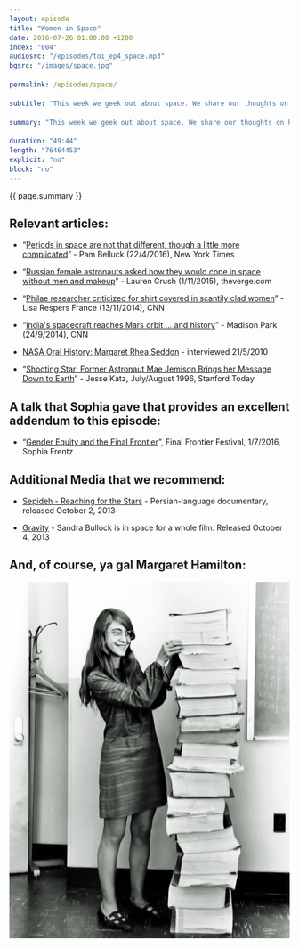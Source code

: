 ```yaml
---
layout: episode
title: "Women in Space"
date: 2016-07-26 01:00:00 +1200
index: "004"
audiosrc: "/episodes/toi_ep4_space.mp3"
bgsrc: "/images/space.jpg"

permalink: /episodes/space/

subtitle: "This week we geek out about space. We share our thoughts on human travel to mars, being a woman in science, and, of course, the power of storytelling and narrative both real and fictional, and how those narratives can create astronauts."

summary: "This week we geek out about space. We share our thoughts on human travel to mars, being a woman in science, and, of course, the power of storytelling and narrative both real and fictional, and how those narratives can create astronauts."

duration: "49:44"
length: "76464453"
explicit: "no"
block: "no" 
---
```

<section class="summary" markdown="1">

{{ page.summary }}

</section>



<section id="shownotes" class="hidden" markdown="1">

## Relevant articles:

- “[Periods in space are not that different, though a little more complicated](http://mobile.nytimes.com/2016/04/22/science/periods-in-space-are-not-that-different-though-a-bit-more-complicated.html)” - Pam Belluck (22/4/2016), New York Times 

- “[Russian female astronauts asked how they would cope in space without men and makeup](http://www.theverge.com/2015/11/1/9648718/russian-space-agency-women-cosmonauts-moon-mission-sexism)” - Lauren Grush (1/11/2015), theverge.com

- “[Philae researcher criticized for shirt covered in scantily clad women](http://edition.cnn.com/2014/11/13/living/matt-taylor-shirt-philae-rosetta-project/)” - Lisa Respers France (13/11/2014), CNN

- “[India's spacecraft reaches Mars orbit ... and history](http://edition.cnn.com/2014/09/23/world/asia/mars-india-orbiter/)” - Madison Park (24/9/2014), CNN

- [NASA Oral History: Margaret Rhea Seddon](http://www.jsc.nasa.gov/history/oral_histories/SeddonMR/SeddonMR_5-21-10.htm) - interviewed 21/5/2010

- “[Shooting Star: Former Astronaut Mae Jemison Brings her Message Down to Earth](http://web.stanford.edu/dept/news/stanfordtoday/ed/9607/pdf/ST9607mjemison.pdf)” - Jesse Katz, July/August 1996, Stanford Today

  

## A talk that Sophia gave that provides an excellent addendum to this episode:

- “[Gender Equity and the Final Frontier](https://www.youtube.com/watch?v=shwuexdzvyM)”, Final Frontier Festival, 1/7/2016, Sophia Frentz

  

## Additional Media that we recommend:

- [Sepideh - Reaching for the Stars](http://www.imdb.com/title/tt2994634/) - Persian-language documentary, released October 2, 2013

- [Gravity](http://www.imdb.com/title/tt1454468/) - Sandra Bullock is in space for a whole film. Released October 4, 2013 

## And, of course, ya gal Margaret Hamilton:

![Margaret Hamilton, standing next to a pile of code taller than her, that she hand wrote for the Apollo missions.](/images/Margaret_Hamilton.gif "What a boss.")

</section>
